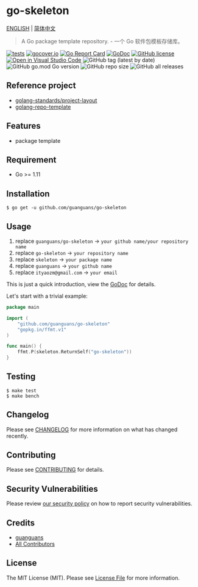 # go-skeleton

[ENGLISH](README.md) | [简体中文](README-zh_CN.md)

> A Go package template repository. - 一个 Go 软件包模板存储库。

[![tests](https://github.com/guanguans/go-skeleton/workflows/tests/badge.svg)](https://github.com/guanguans/go-skeleton/actions)
[![gocover.io](https://gocover.io/_badge/github.com/guanguans/go-skeleton)](https://gocover.io/github.com/guanguans/go-skeleton)
[![Go Report Card](https://goreportcard.com/badge/github.com/guanguans/go-skeleton)](https://goreportcard.com/report/github.com/guanguans/go-skeleton)
[![GoDoc](https://pkg.go.dev/github.com/guanguans/go-skeleton?status.svg)](https://pkg.go.dev/github.com/guanguans/go-skeleton)
[![GitHub license](https://img.shields.io/github/license/guanguans/go-skeleton.svg)](https://github.com/guanguans/go-skeleton/blob/master/LICENSE)
[![Open in Visual Studio Code](https://open.vscode.dev/badges/open-in-vscode.svg)](https://open.vscode.dev/guanguans/go-skeleton)
![GitHub tag (latest by date)](https://img.shields.io/github/v/tag/guanguans/go-skeleton)
![GitHub go.mod Go version](https://img.shields.io/github/go-mod/go-version/guanguans/go-skeleton)
![GitHub repo size](https://img.shields.io/github/repo-size/guanguans/go-skeleton)
![GitHub all releases](https://img.shields.io/github/downloads/guanguans/go-skeleton/total)

## Reference project

* [golang-standards/project-layout](https://github.com/golang-standards/project-layout)
* [golang-repo-template](https://github.com/moul/golang-repo-template)

## Features

* package template

## Requirement

* Go >= 1.11

## Installation

```shell script
$ go get -u github.com/guanguans/go-skeleton
```

## Usage

1. replace `guanguans/go-skeleton` -> `your github name/your repository name`
2. replace `go-skeleton` -> `your repository name`
3. replace `skeleton` -> `your package name`
4. replace `guanguans` -> `your github name`
5. replace `ityaozm@gmail.com` -> `your email`

This is just a quick introduction, view the [GoDoc](https://pkg.go.dev/github.com/guanguans/go-skeleton) for details.

Let's start with a trivial example:

```go
package main

import (
    "github.com/guanguans/go-skeleton"
    "gopkg.in/ffmt.v1"
)

func main() {
    ffmt.P(skeleton.ReturnSelf("go-skeleton"))
}
```

## Testing

```shell script
$ make test
$ make bench
```

## Changelog

Please see [CHANGELOG](CHANGELOG.md) for more information on what has changed recently.

## Contributing

Please see [CONTRIBUTING](.github/CONTRIBUTING.md) for details.

## Security Vulnerabilities

Please review [our security policy](../../security/policy) on how to report security vulnerabilities.

## Credits

* [guanguans](https://github.com/guanguans)
* [All Contributors](../../contributors)

## License

The MIT License (MIT). Please see [License File](LICENSE) for more information.
